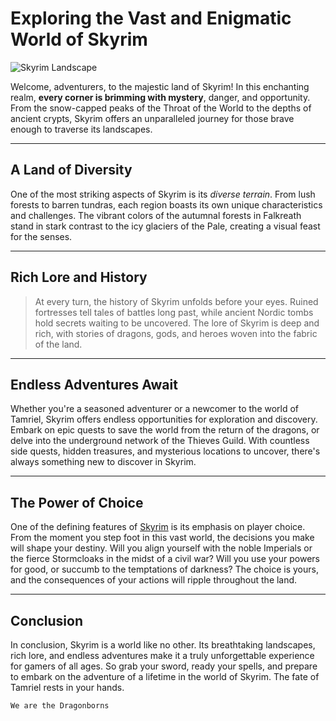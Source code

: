 # **Exploring the Vast and Enigmatic World of Skyrim**

![Skyrim Landscape](/images/skyrim_landscape.jpg)

Welcome, adventurers, to the majestic land of Skyrim! In this enchanting realm, **every corner is brimming with mystery**, danger, and opportunity. From the snow-capped peaks of the Throat of the World to the depths of ancient crypts, Skyrim offers an unparalleled journey for those brave enough to traverse its landscapes.

---

## A Land of Diversity

One of the most striking aspects of Skyrim is its *diverse terrain*. From lush forests to barren tundras, each region boasts its own unique characteristics and challenges. The vibrant colors of the autumnal forests in Falkreath stand in stark contrast to the icy glaciers of the Pale, creating a visual feast for the senses.

---

## Rich Lore and History

> At every turn, the history of Skyrim unfolds before your eyes. Ruined fortresses tell tales of battles long past, while ancient Nordic tombs hold secrets waiting to be uncovered. The lore of Skyrim is deep and rich, with stories of dragons, gods, and heroes woven into the fabric of the land.

---

## Endless Adventures Await

Whether you're a seasoned adventurer or a newcomer to the world of Tamriel, Skyrim offers endless opportunities for exploration and discovery. Embark on epic quests to save the world from the return of the dragons, or delve into the underground network of the Thieves Guild. With countless side quests, hidden treasures, and mysterious locations to uncover, there's always something new to discover in Skyrim.

---

## The Power of Choice

One of the defining features of [Skyrim](https://store.steampowered.com/app/489830/The_Elder_Scrolls_V_Skyrim_Special_Edition/) is its emphasis on player choice. From the moment you step foot in this vast world, the decisions you make will shape your destiny. Will you align yourself with the noble Imperials or the fierce Stormcloaks in the midst of a civil war? Will you use your powers for good, or succumb to the temptations of darkness? The choice is yours, and the consequences of your actions will ripple throughout the land.

---

## Conclusion

In conclusion, Skyrim is a world like no other. Its breathtaking landscapes, rich lore, and endless adventures make it a truly unforgettable experience for gamers of all ages. So grab your sword, ready your spells, and prepare to embark on the adventure of a lifetime in the world of Skyrim. The fate of Tamriel rests in your hands.

```
We are the Dragonborns
```